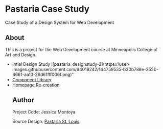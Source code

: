 # Pastaria Case Study
Case Study of a Design System for Web Development

## About

This is a project for the Web Development course at Minneapolis College of Art and Design. 

<ul>
  <li>Intial Design Study ![pastaria_designstudy-2](https://user-images.githubusercontent.com/94019242/144759535-b30b788e-3550-4661-aa13-29d61fff006f.png)"
  <li><a href="https://jdm952.github.io/pastaria-case-study/components/">Component Library</a></li>
  <li><a href="https://jdm952.github.io/pastaria-case-study/">Homepage Re-creation</a></li>

<h2> Author</h2>
  
<p>Project Code: Jessica Montoya</p>
<p>Source Design: <a href="https://eatpastaria.com/stlouis/">Pastaria St. Louis</a></p>
